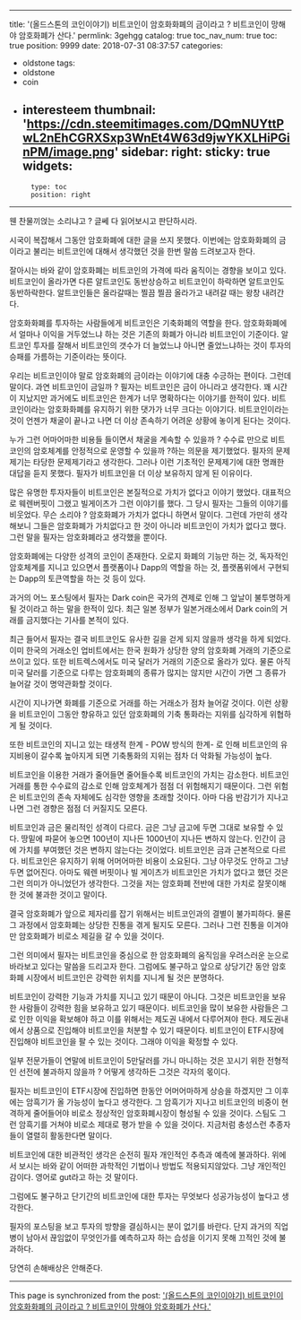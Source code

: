 
---
title: '(올드스톤의 코인이야기) 비트코인이 암호화화폐의 금이라고 ? 비트코인이 망해야 암호화폐가 산다.'
permlink: 3gehgg
catalog: true
toc_nav_num: true
toc: true
position: 9999
date: 2018-07-31 08:37:57
categories:
- oldstone
tags:
- oldstone
- coin
- interesteem
thumbnail: 'https://cdn.steemitimages.com/DQmNUYttPwL2nEhCGRXSxp3WnEt4W63d9jwYKXLHiPGinPM/image.png'
sidebar:
    right:
        sticky: true
widgets:
    -
        type: toc
        position: right
---


웬 찬물끼얹는 소리냐고 ? 글쎄 다 읽어보시고 판단하시라.

시국이 복잡해서 그동안 암호화폐에 대한 글을 쓰지 못했다. 이번에는 암호화화폐의 금이라고 불리는 비트코인에 대해서 생각했던 것을 한번 말씀 드려보고자 한다.

잘아시는 바와 같이 암호화폐는 비트코인의 가격에 따라 움직이는 경향을 보이고 있다. 비트코인이 올라가면 다른 알트코인도 동반상승하고 비트코인이 하락하면 알트코인도 동반하락한다. 알트코인들은 올라갈때는 찔끔 찔끔 올라가고 내려갈 때는 왕창 내려간다. 

암호화화폐를 투자하는 사람들에게 비트코인은 기축화폐의 역할을 한다. 암호화화폐에서 얼마나 이익을 거두었느냐 하는 것은 기존의 화폐가 아니라 비트코인이 기준이다. 알트코인 투자를 잘해서 비트코인의 갯수가 더 늘었느냐 아니면 줄었느냐하는 것이 투자의 승패를 가름하는 기준이라는 뜻이다. 

우리는 비트코인이야 말로 암호화폐의 금이라는 이야기에 대충 수긍하는 편이다. 그런데 말이다. 과연 비트코인이 금일까 ? 필자는 비트코인은 금이 아니라고 생각한다. 꽤 시간이 지났지만 과거에도 비트코인은 한계가 너무 명확하다는 이야기를 한적이 있다. 비트코인이라는 암호화화폐를 유지하기 위한 댓가가 너무 크다는 이야기다. 비트코인이라는 것이 언젠가 채굴이 끝나고 나면 더 이상 존속하기 어려운 상황에 놓이게 된다는 것이다. 

누가 그런 어마어마한 비용들 들이면서 채굴을 계속할 수 있을까 ? 수수료 만으로 비트코인의 암호체계를 안정적으로 운영할 수 있을까 ?하는 의문을 제기했었다. 필자의 문제제기는 타당한 문제제기라고 생각한다. 그러나 이런 기초적인 문제제기에 대한 명쾌한 대답을 듣지 못했다. 필자가 비트코인을 더 이상 보유하지 않게 된 이유이다.

많은 유명한 투자자들이 비트코인은 본질적으로 가치가 없다고 이야기 했었다. 대표적으로 웨렌버핏이 그랬고 빌게이츠가 그런 이야기를 했다. 그 당시 필자는 그들의 이야기를 비웃었다. 무슨 소리야 ? 암호화폐가 가치가 없다니 하면서 말이다. 그런데 가만히 생각해보니 그들은 암호화폐가 가치없다고 한 것이 아니라 비트코인이 가치가 없다고 했다. 그런 말을 필자는 암호화폐라고 생각했을 뿐이다. 

암호화폐에는 다양한 성격의 코인이 존재한다. 오로지 화폐의 기능만 하는 것, 독자적인 암호체계를 지니고 있으면서 플랫폼이나  Dapp의 역할을 하는 것, 플랫폼위에서 구현되는 Dapp의 토큰역할을 하는 것 등이 있다. 

과거의 어느 포스팅에서 필자는 Dark coin은 국가의 견제로 인해 그 앞날이 불투명하게 될 것이라고 하는 말을 한적이 있다. 최근 일본 정부가 일본거래소에서  Dark coin의 거래를 금지했다는 기사를 본적이 있다. 

최근 들어서 필자는 결국 비트코인도 유사한 길을 걷게 되지 않을까 생각을 하게 되었다. 이미 한국의 거래소인 업비트에서는 한국 원화가 상당한 양의 암호화폐 거래의 기준으로 쓰이고 있다. 또한 비트렉스에서도 미국 달러가 거래의 기준으로 올라가 있다. 물론 아직 미국 달러를 기준으로 다루는 암호화폐의 종류가 많지는 않지만 시간이 가면 그 종류가 늘어갈 것이 명약관화할 것이다. 

시간이 지나가면 화폐를 기준으로 거래를 하는 거래소가 점차 늘어갈 것이다. 이런 상황을 비트코인이 그동안 향유하고 있던 암호화폐의 기축 통화라는 지위를 심각하게 위협하게 될 것이다. 

또한 비트코인의 지니고 있는 태생적 한계 -  POW 방식의 한계- 로 인해 비트코인의 유지비용이 갈수록 높아지게 되면 기축통화의 지위는 점차 더 악화될 가능성이 높다. 

비트코인을 이용한 거래가 줄어들면 줄어들수록 비트코인의 가치는 감소한다. 비트코인 거래를 통한 수수료의 감소로 인해 암호체계가 점점 더 위험해지기 때문이다. 그런 위험은 비트코인의 존속 자체에도 심각한 영향을 초래할 것이다. 아마 다음 반감기가 지나고 나면 그런 경향은 점점 더 커질지도 모른다.

비트코인과 금은 물리적인 성격이 다르다. 금은 그냥 금고에 두면 그대로 보유할 수 있다. 땅밑에 파묻어 놓으면 100년이 지나든 1000년이 지나든 변하지 않는다. 인간이 금에 가치를 부여했던 것은 변하지 않는다는 것이었다. 비트코인은 금과 근본적으로 다르다. 비트코인은 유지하기 위해 어머어마한 비용이 소요된다. 그냥 아무것도 안하고 그냥 두면 없어진다. 아마도 웨렌 버핏이나 빌 게이츠가 비트코인은 가치가 없다고 했던 것은 그런 의미가 아니었던가 생각한다. 그것을 저는 암호화폐 전반에 대한 가치로 잘못이해 한 것에 불과한 것이고 말이다.

결국 암호화폐가 앞으로 제자리를 잡기 위해서는 비트코인과의 결별이 불가피하다. 물론 그 과정에서 암호화폐는 상당한 진통을 겪게 될지도 모른다. 그러나 그런 진통을 이겨야만 암호화폐가 비로소 제길을 갈 수 있을 것이다. 

그런 의미에서 필자는 비트코인을 중심으로 한 암호화폐의 움직임을 우려스러운 눈으로 바라보고 있다는 말씀을 드리고자 한다. 그럼에도 불구하고 앞으로 상당기간 동안 암호화폐 시장에서 비트코인은 강력한 위치를 지니게 될 것은 분명하다. 

비트코인이 강력한 기능과 가치를 지니고 있기 때문이 아니다. 그것은 비트코인을 보유한 사람들이 강력한 힘을 보유하고 있기 때문이다. 비트코인을 많이 보유한 사람들은 그로 인한 이익을 확보해야 하고 이를 위해서는 제도권 내에서 다루어져야 한다. 제도권내에서 상품으로 진입해야 비트코인을 처분할 수 있기 때문이다.  비트코인이 ETF시장에 진입해야 비트코인을 팔 수 있는 것이다. 그래야 이익을 확정할 수 있다. 

일부 전문가들이 연말에 비트코인이 5만달러를 가니 마니하는 것은 꼬시기 위한 전형적인 선전에 불과하지 않을까 ? 어떻게 생각하든 그것은 각자의 몫이다.

필자는 비트코인이  ETF시장에 진입하면 한동안 어머어마하게 상승을 하겠지만 그 이후에는 암흑기가 올 가능성이 높다고 생각한다. 그 암흑기가 지나고 비트코인의 비중이 현격하게 줄어들어야 비로소 정상적인 암호화폐시장이 형성될 수 있을 것이다. 스팀도 그런 암흑기를 거쳐야 비로소 제대로 평가 받을 수 있을 것이다. 지금처럼 충성스런 추종자들이 열렬히 활동한다면 말이다.

비트코인에 대한 비관적인 생각은 순전히 필자 개인적인 추측과 예측에 불과하다. 위에서 보시는 바와 같이 어떠한 과학적인 기법이나 방법도 적용되지않았다. 그냥 개인적인 감이다. 영어로 gut라고 하는 것 말이다. 

그럼에도 불구하고 단기간의 비트코인에 대한 투자는 무엇보다 성공가능성이 높다고 생각한다.

필자의 포스팅을 보고 투자의 방향을 결심하시는 분이 없기를 바란다. 단지 과거의 직업병이 남아서 끊임없이 무엇인가를 예측하고자 하는 습성을 이기지 못해 끄적인 것에 불과하다.

당연히 손해배상은 안해준다.

- - -

This page is synchronized from the post: ['(올드스톤의 코인이야기) 비트코인이 암호화화폐의 금이라고 ? 비트코인이 망해야 암호화폐가 산다.'](https://steemit.com/@oldstone/3gehgg)
